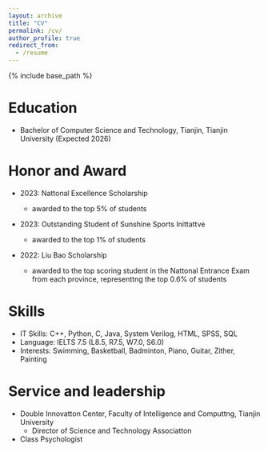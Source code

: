 ```yaml
---
layout: archive
title: "CV"
permalink: /cv/
author_profile: true
redirect_from:
  - /resume
---
```


{% include base_path %}

Education
======
* Bachelor of Computer Science and Technology, Tianjin, Tianjin University (Expected 2026)

Honor and Award
======
* 2023: Nattonal Excellence Scholarship
  * awarded to the top 5% of students

* 2023: Outstanding Student of Sunshine Sports Inittattve
  * awarded to the top 1% of students

* 2022: Liu Bao Scholarship
  * awarded to the top scoring student in the Nattonal Entrance Exam from each province, representtng the top 0.6% of students
  
Skills
======
* IT Skills: C++, Python, C, Java, System Verilog, HTML, SPSS, SQL
* Language: IELTS 7.5 (L8.5, R7.5, W7.0, S6.0) 
* Interests: Swimming, Basketball, Badminton, Piano, Guitar, Zither, Painting

  
Service and leadership
======
* Double Innovatton Center, Faculty of Intelligence and Computtng, Tianjin University
  * Director of Science and Technology Associatton
* Class Psychologist
